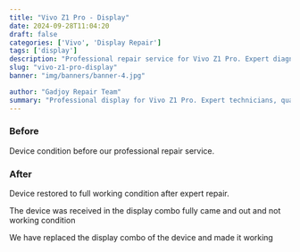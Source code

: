 ```yaml
---
title: "Vivo Z1 Pro - Display"
date: 2024-09-28T11:04:20
draft: false
categories: ['Vivo', 'Display Repair']
tags: ['display']
description: "Professional repair service for Vivo Z1 Pro. Expert diagnosis and quality repairs in Bangalore."
slug: "vivo-z1-pro-display"
banner: "img/banners/banner-4.jpg"

author: "Gadjoy Repair Team"
summary: "Professional display for Vivo Z1 Pro. Expert technicians, quality parts, warranty included."
---
```


### Before

Device condition before our professional repair service.

### After

Device restored to full working condition after expert repair.

The device was received in the display combo fully came and out and not working condition

We have replaced the display combo of the device and made it working